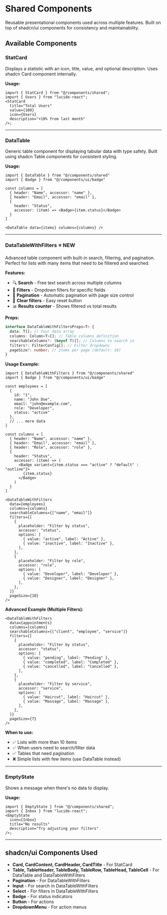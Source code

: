 # Shared Components

Reusable presentational components used across multiple features.
Built on top of shadcn/ui components for consistency and maintainability.

## Available Components

### StatCard

Displays a statistic with an icon, title, value, and optional description.
Uses shadcn Card component internally.

**Usage:**

```tsx
import { StatCard } from "@/components/shared";
import { Users } from "lucide-react";
<StatCard
  title="Total Users"
  value={100}
  icon={Users}
  description="+10% from last month"
/>;
```

---

### DataTable

Generic table component for displaying tabular data with type safety.
Built using shadcn Table components for consistent styling.

**Usage:**

```tsx
import { DataTable } from "@/components/shared"
import { Badge } from "@/components/ui/badge"

const columns = [
  { header: "Name", accessor: "name" },
  { header: "Email", accessor: "email" },
  {
    header: "Status",
    accessor: (item) => <Badge>{item.status}</Badge>
  }
]

<DataTable data={items} columns={columns} />
```

---

### DataTableWithFilters ⭐ NEW

Advanced table component with built-in search, filtering, and pagination.
Perfect for lists with many items that need to be filtered and searched.

**Features:**

- 🔍 **Search** - Free text search across multiple columns
- 🎯 **Filters** - Dropdown filters for specific fields
- 📄 **Pagination** - Automatic pagination with page size control
- 🧹 **Clear filters** - Easy reset button
- 📊 **Results counter** - Shows filtered vs total results

**Props:**

```typescript
interface DataTableWithFiltersProps<T> {
  data: T[]; // Your data array
  columns: Column<T>[]; // Table columns definition
  searchableColumns?: (keyof T)[]; // Columns to search in
  filters?: FilterConfig[]; // Filter dropdowns
  pageSize?: number; // Items per page (default: 10)
}
```

**Usage Example:**

```tsx
import { DataTableWithFilters } from "@/components/shared"
import { Badge } from "@/components/ui/badge"

const employees = [
  {
    id: "1",
    name: "John Doe",
    email: "john@example.com",
    role: "Developer",
    status: "active"
  },
  // ... more data
]

const columns = [
  { header: "Name", accessor: "name" },
  { header: "Email", accessor: "email" },
  { header: "Role", accessor: "role" },
  {
    header: "Status",
    accessor: (item) => (
      <Badge variant={item.status === "active" ? "default" : "outline"}>
        {item.status}
      </Badge>
    )
  }
]

<DataTableWithFilters
  data={employees}
  columns={columns}
  searchableColumns={["name", "email"]}
  filters={[
    {
      placeholder: "Filter by status",
      accessor: "status",
      options: [
        { value: "active", label: "Active" },
        { value: "inactive", label: "Inactive" },
      ],
    },
    {
      placeholder: "Filter by role",
      accessor: "role",
      options: [
        { value: "Developer", label: "Developer" },
        { value: "Designer", label: "Designer" },
      ],
    },
  ]}
  pageSize={10}
/>
```

**Advanced Example (Multiple Filters):**

```tsx
<DataTableWithFilters
  data={appointments}
  columns={columns}
  searchableColumns={["client", "employee", "service"]}
  filters={[
    {
      placeholder: "Filter by status",
      accessor: "status",
      options: [
        { value: "pending", label: "Pending" },
        { value: "completed", label: "Completed" },
        { value: "cancelled", label: "Cancelled" },
      ],
    },
    {
      placeholder: "Filter by service",
      accessor: "service",
      options: [
        { value: "Haircut", label: "Haircut" },
        { value: "Massage", label: "Massage" },
      ],
    },
  ]}
  pageSize={7}
/>
```

**When to use:**

- ✅ Lists with more than 10 items
- ✅ When users need to search/filter data
- ✅ Tables that need pagination
- ❌ Simple lists with few items (use DataTable instead)

---

### EmptyState

Shows a message when there's no data to display.

**Usage:**

```tsx
import { EmptyState } from "@/components/shared";
import { Inbox } from "lucide-react";
<EmptyState
  icon={Inbox}
  title="No results"
  description="Try adjusting your filters"
/>;
```

---

## shadcn/ui Components Used

- **Card, CardContent, CardHeader, CardTitle** - For StatCard
- **Table, TableHeader, TableBody, TableRow, TableHead, TableCell** - For DataTable and DataTableWithFilters
- **Pagination** - For DataTableWithFilters
- **Input** - For search in DataTableWithFilters
- **Select** - For filters in DataTableWithFilters
- **Badge** - For status indicators
- **Button** - For actions
- **DropdownMenu** - For action menus
